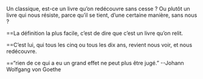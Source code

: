 Un classique, est-ce un livre qu’on redécouvre sans cesse ? Ou plutôt un livre qui nous résiste, parce qu’il se tient, d’une certaine manière, sans nous ?

==La définition la plus facile, c’est de dire que c’est un livre qu’on relit.

==C’est lui, qui tous les cinq ou tous les dix ans, revient nous voir, et nous redécouvre.

==“rien de ce qui a eu un grand effet ne peut plus être jugé.” --Johann Wolfgang von Goethe
